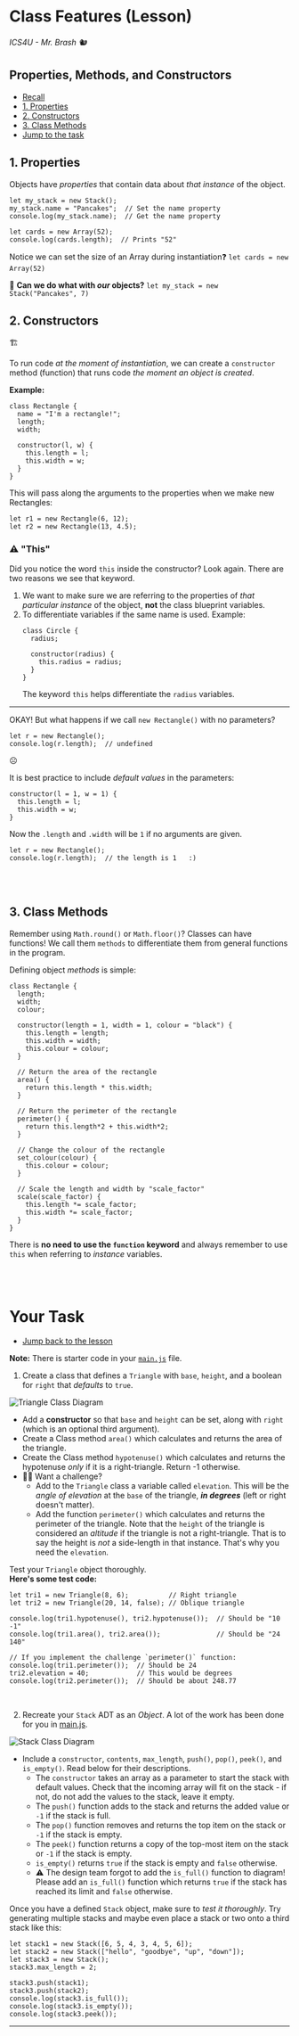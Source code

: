 # Class Features (Lesson)

###### ICS4U - Mr. Brash 🐿️

## Properties, Methods, and Constructors

- [Recall](./RECALL.md)
- [1. Properties](#1-properties)
- [2. Constructors](#2-constructors)
- [3. Class Methods](#3-class-methods)
- [Jump to the task](#your-task)

## 1. Properties

Objects have _properties_ that contain data about _that instance_ of the object.

```JS
let my_stack = new Stack();
my_stack.name = "Pancakes";  // Set the name property
console.log(my_stack.name);  // Get the name property

let cards = new Array(52);
console.log(cards.length);  // Prints "52"
```

Notice we can set the size of an Array during instantiation❓ `let cards = new Array(52)`

🤔 **Can we do what with _our_ objects?** `let my_stack = new Stack("Pancakes", 7)`

## 2. Constructors

🏗️

To run code _at the moment of instantiation_, we can create a `constructor` method (function) that runs code _the moment an object is created_.

**Example:**
  ```JS
  class Rectangle {
    name = "I'm a rectangle!";
    length;
    width;
  
    constructor(l, w) {
      this.length = l;
      this.width = w;
    }
  }
  ```

This will pass along the arguments to the properties when we make new Rectangles:
```JS
let r1 = new Rectangle(6, 12);
let r2 = new Rectangle(13, 4.5);
```

### ⚠️ "This"

Did you notice the word `this` inside the constructor? Look again. There are two reasons we see that keyword.

1. We want to make sure we are referring to the properties of _that particular instance_ of the object, **not** the class blueprint variables.
2. To differentiate variables if the same name is used. Example:
    ```JS
    class Circle {
      radius;
  
      constructor(radius) {
        this.radius = radius;
      }
    }
    ```
    The keyword `this` helps differentiate the `radius` variables.

---


OKAY! But what happens if we call `new Rectangle()` with no parameters?
  ```JS
  let r = new Rectangle();
  console.log(r.length);  // undefined
  ```
  ☹️

It is best practice to include _default values_ in the parameters:

  ```JS
  constructor(l = 1, w = 1) {
    this.length = l;
    this.width = w;
  }
  ```
Now the `.length` and `.width` will be `1` if no arguments are given.
  ```JS
  let r = new Rectangle();
  console.log(r.length);  // the length is 1   :)
  ```

<br><br>


## 3. Class Methods
Remember using `Math.round()` or `Math.floor()`? Classes can have functions! We call them `methods` to differentiate them from general functions in the program.

Defining object _methods_ is simple:
```JS
class Rectangle {
  length;
  width;
  colour;

  constructor(length = 1, width = 1, colour = "black") {
    this.length = length;
    this.width = width;
    this.colour = colour;
  }

  // Return the area of the rectangle
  area() {
    return this.length * this.width;
  }

  // Return the perimeter of the rectangle
  perimeter() {
    return this.length*2 + this.width*2;
  }
  
  // Change the colour of the rectangle
  set_colour(colour) {
    this.colour = colour;
  }

  // Scale the length and width by "scale_factor"
  scale(scale_factor) {
    this.length *= scale_factor;
    this.width *= scale_factor;
  }  
}
```
There is **no need to use the `function` keyword** and always remember to use `this` when referring to _instance_ variables.

<br><br>

# Your Task

- [Jump back to the lesson](#the-lesson)

**Note:** There is starter code in your [`main.js`](main.js) file.
  
1. Create a class that defines a `Triangle` with `base`, `height`, and a boolean for `right` that _defaults_ to `true`.

![Triangle Class Diagram](assets/Triangle.png)

  - Add a **constructor** so that `base` and `height` can be set, along with `right` (which is an optional third argument).
  - Create a Class method `area()` which calculates and returns the area of the triangle.
  - Create the Class method `hypotenuse()` which calculates and returns the hypotenuse _only_ if it is a right-triangle. Return -1 otherwise.
  - 💪🏻 Want a challenge?
    - Add to the `Triangle` class a variable called `elevation`. This will be the _angle of elevation_ at the `base` of the triangle, **_in degrees_** (left or right doesn't matter).
    - Add the function `perimeter()` which calculates and returns the perimeter of the triangle. Note that the `height` of the triangle is considered an _altitude_ if the triangle is not a right-triangle. That is to say the height is _not_ a side-length in that instance. That's why you need the `elevation`.

  Test your `Triangle` object thoroughly.<br>
  **Here's some test code:**<br>
  ```JS
  let tri1 = new Triangle(8, 6);          // Right triangle
  let tri2 = new Triangle(20, 14, false); // Oblique triangle

  console.log(tri1.hypotenuse(), tri2.hypotenuse());  // Should be "10 -1"
  console.log(tri1.area(), tri2.area());              // Should be "24 140"

  // If you implement the challenge `perimeter()` function:
  console.log(tri1.perimeter());  // Should be 24
  tri2.elevation = 40;            // This would be degrees
  console.log(tri2.perimeter());  // Should be about 248.77
  ```

  <br>

2. Recreate your `Stack` ADT as an _Object_. A lot of the work has been done for you in [main.js](main.js).

![Stack Class Diagram](assets/Stack.png)

  - Include a `constructor`, `contents`, `max_length`, `push()`, `pop()`, `peek()`, and `is_empty()`. Read below for their descriptions.
    - The `constructor` takes an array as a parameter to start the stack with default values. Check that the incoming array will fit on the stack - if not, do not add the values to the stack, leave it empty.
    - The `push()` function adds to the stack and returns the added value or `-1` if the stack is full.
    - The `pop()` function removes and returns the top item on the stack or `-1` if the stack is empty.
    - The `peek()` function returns a copy of the top-most item on the stack or `-1` if the stack is empty.
    - `is_empty()` returns `true` if the stack is empty and `false` otherwise.
    - ⚠️ The design team forgot to add the `is_full()` function to diagram! Please add an `is_full()` function which returns `true` if the stack has reached its limit and `false` otherwise.
      
Once you have a defined `Stack` object, make sure to _test it thoroughly_. Try generating multiple stacks and maybe even place a stack or two onto a third stack like this:
```JS
let stack1 = new Stack([6, 5, 4, 3, 4, 5, 6]);
let stack2 = new Stack(["hello", "goodbye", "up", "down"]);
let stack3 = new Stack();
stack3.max_length = 2;

stack3.push(stack1);
stack3.push(stack2);
console.log(stack3.is_full());
console.log(stack3.is_empty());
console.log(stack3.peek());
```


---


<br><br><br><br><br><br><br><br>

